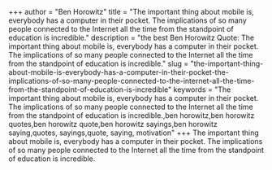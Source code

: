 +++
author = "Ben Horowitz"
title = "The important thing about mobile is, everybody has a computer in their pocket. The implications of so many people connected to the Internet all the time from the standpoint of education is incredible."
description = "the best Ben Horowitz Quote: The important thing about mobile is, everybody has a computer in their pocket. The implications of so many people connected to the Internet all the time from the standpoint of education is incredible."
slug = "the-important-thing-about-mobile-is-everybody-has-a-computer-in-their-pocket-the-implications-of-so-many-people-connected-to-the-internet-all-the-time-from-the-standpoint-of-education-is-incredible"
keywords = "The important thing about mobile is, everybody has a computer in their pocket. The implications of so many people connected to the Internet all the time from the standpoint of education is incredible.,ben horowitz,ben horowitz quotes,ben horowitz quote,ben horowitz sayings,ben horowitz saying,quotes, sayings,quote, saying, motivation"
+++
The important thing about mobile is, everybody has a computer in their pocket. The implications of so many people connected to the Internet all the time from the standpoint of education is incredible.
